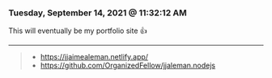 ### Tuesday, September 14, 2021 @ 11:32:12 AM

This will eventually be my portfolio site 👍

---

> -   https://jjaimealeman.netlify.app/
> -   https://github.com/OrganizedFellow/jjaleman.nodejs
